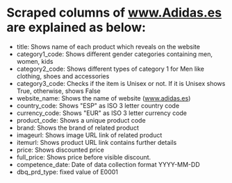 # Scraped columns of www.Adidas.es are explained as below:

* title: Shows name of each product which reveals on the website
* category1_code: Shows different gender categories containing men, women, kids
* category2_code: Shows different types of category 1 for Men like clothing, shoes and accessories 
* category3_code: Checks if the item is Unisex or not. If it is Unisex shows True, otherwise, shows False
* website_name: Shows the name of website (www.adidas.es)
* country_code: Shows "ESP" as ISO 3 letter country code
* currency_code: Shows "EUR" as ISO 3 letter currency code
* product_code: Shows a unique product code
* brand: Shows the brand of related product
* imageurl: Shows image URL link of related product
* itemurl: Shows product URL link contains further details
* price: Shows discounted price
* full_price: Shows price before visible discount.
* competence_date: Date of data collection format YYYY-MM-DD
* dbq_prd_type: fixed value of E0001
